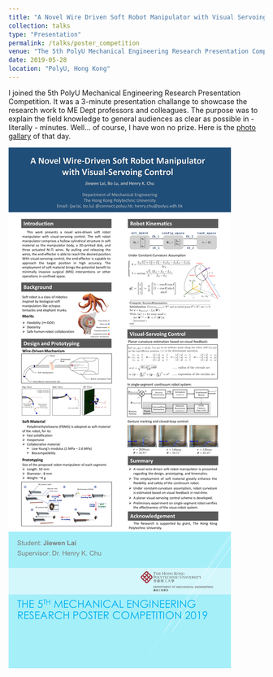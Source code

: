 ```yaml
---
title: "A Novel Wire Driven Soft Robot Manipulator with Visual Servoing Control"
collection: talks
type: "Presentation"
permalink: /talks/poster_competition
venue: "The 5th PolyU Mechanical Engineering Research Presentation Competition"
date: 2019-05-28
location: "PolyU, Hong Kong"
---
```


I joined the 5th PolyU Mechanical Engineering Research Presentation Competition. It was a 3-minute presentation challange to showcase the research work to ME Dept professors and colleagues. The purpose was to explain the field knowledge to general audiences as clear as possible in - literally - minutes. Well... of course, I have won no prize. Here is the [photo gallary](https://www.polyu.edu.hk/me/the-5th-research-presentation-competition/) of that day.

![poster_competition](/files/poster_competition.PNG)
